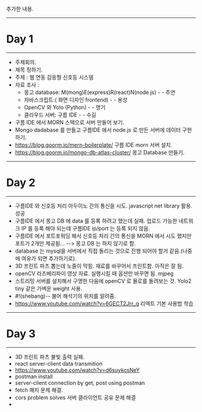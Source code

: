 추가한 내용.
- - -
# Day 1  
- - -
* 주제회의.  
* 제목 정하기.  
* 주제 : 웹 연동 감응형 신호등 시스템  
* 자료 조사 :   
	* 몽고 database:  M(mong)E(express)R(react)N(node js) - - 주연  
	* 자바스크립트:( 화면 디자인 frontend) - -  용성  
	* OpenCV 와 Yolo (Python) - - 명기  
	* 클라우드 서버: 구름 IDE  - - 수길  
* 구름 IDE 에서 MORN 스택으로 서버 만들어 보기.  
* Mongo dadabase 를 만들고 구름IDE 에서 node.js 로 만든 서버에 데이터 구현하기.  
* https://blog.goorm.io/mern-boilerplate/ 구름 IDE morn 서버 설치.  
* https://blog.goorm.io/mongo-db-atlas-cluster/ 몽고 Database 만들기.  
- - -
# Day 2
- - -
* 구름IDE 와 신호등 처리 아두이노 간의 통신을 시도. javascript net library 활용. 성공
* 구름IDE 에서 몽고 DB 에 data 를 등록 하려고 했는데 실패. 업로드 가능한
 네트워크 IP 를 등록 해야 되는데 구름IDE ip/port 는 등록 되지 않음.
* 구름IDE 에서 포트포워딩 해서 신호등 처리 간의 통신을 MORN 에서 시도 했지만
 포트가 2개만 제공됨... --> 몽고 DB 는 하지 않기로 함. 
* database 는 mysql을 서버에서 직접 돌리는 것으로 진행 되어야 할거 같음.(나중에 여유가 되면 추가하기로). 
* 3D 프린트 파츠 뽑는데 노즐이 막힘. 재료를 바꾸어서 프린트함. 아직은 잘 됨. 
* openCV 라즈베리파이 영상 자료. 실행시킬 때 옵션만 바꾸면 됨. mjpeg
* 스트리밍 서버를 설치해서 구명한 다음에 openCV 로 욜로를 돌려보는 것. Yolo2 tiny 같은 가벼운 weight 사용.
* #!(shebang)-- 불어 해석기의 위치를 알려줌.
* https://www.youtube.com/watch?v=6GECT2Jrr_g 리액트 기본 사용법 학습
- - -
# Day 3
- - -
* 3D 프린트 파츠 불빛 출력 실패.
* react server-client data transmition
* https://www.youtube.com/watch?v=d6suykcsNeY 
* postman install 
* server-client connection by get, post using postman
* fetch 패치 문제 해결.
* cors problem solves 서버 클라이언트 공유 문제 해결
*